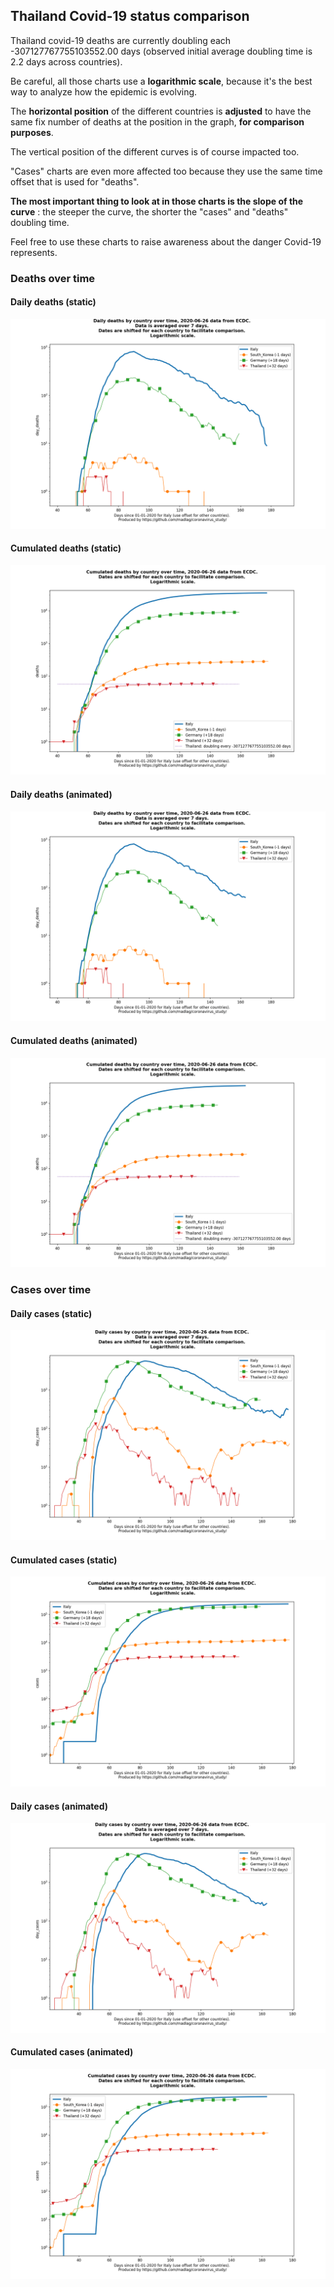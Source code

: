 ## Thailand Covid-19 status comparison 

Thailand covid-19 deaths are currently doubling each -307127767755103552.00 days (observed initial average doubling time is 2.2 days across countries).



Be careful, all those charts use a **logarithmic scale**, because it's the best way to analyze how the epidemic is evolving.
 
The **horizontal position** of the different countries is **adjusted** to have the same fix number of deaths at the position in the graph, **for comparison purposes**.

The vertical position of the different curves is of course impacted too.

"Cases" charts are even more affected too because they use the same time offset that is used for "deaths".

**The most important thing to look at in those charts is the slope of the curve** : the steeper the curve, the shorter the "cases" and "deaths" doubling time.

Feel free to use these charts to raise awareness about the danger Covid-19 represents. 


 
### Deaths over time
 
#### Daily deaths (static)
![Thailand covid-19 daily deaths static chart](https://raw.githubusercontent.com/madlag/coronavirus_study/master/notebooks/graphs/2020-06-26/countries/Thailand/2020-06-26_Thailand_day_deaths.png "Thailand covid-19 day_deaths static chart")   
 
#### Cumulated deaths (static)
![Thailand covid-19 cumulated deaths static chart](https://raw.githubusercontent.com/madlag/coronavirus_study/master/notebooks/graphs/2020-06-26/countries/Thailand/2020-06-26_Thailand_deaths.png "Thailand covid-19 deaths static chart")   
 
#### Daily deaths (animated)
![Thailand covid-19 daily deaths animated chart](https://raw.githubusercontent.com/madlag/coronavirus_study/master/notebooks/graphs/2020-06-26/countries/Thailand/2020-06-26_Thailand_day_deaths.gif "Thailand covid-19 day_deaths animated chart")   
 
#### Cumulated deaths (animated)
![Thailand covid-19 cumulated deaths animated chart](https://raw.githubusercontent.com/madlag/coronavirus_study/master/notebooks/graphs/2020-06-26/countries/Thailand/2020-06-26_Thailand_deaths.gif "Thailand covid-19 deaths animated chart")   

 
### Cases over time
 
#### Daily cases (static)
![Thailand covid-19 daily cases static chart](https://raw.githubusercontent.com/madlag/coronavirus_study/master/notebooks/graphs/2020-06-26/countries/Thailand/2020-06-26_Thailand_day_cases.png "Thailand covid-19 day_cases static chart")   
 
#### Cumulated cases (static)
![Thailand covid-19 cumulated cases static chart](https://raw.githubusercontent.com/madlag/coronavirus_study/master/notebooks/graphs/2020-06-26/countries/Thailand/2020-06-26_Thailand_cases.png "Thailand covid-19 cases static chart")   
 
#### Daily cases (animated)
![Thailand covid-19 daily cases animated chart](https://raw.githubusercontent.com/madlag/coronavirus_study/master/notebooks/graphs/2020-06-26/countries/Thailand/2020-06-26_Thailand_day_cases.gif "Thailand covid-19 day_cases animated chart")   
 
#### Cumulated cases (animated)
![Thailand covid-19 cumulated cases animated chart](https://raw.githubusercontent.com/madlag/coronavirus_study/master/notebooks/graphs/2020-06-26/countries/Thailand/2020-06-26_Thailand_cases.gif "Thailand covid-19 cases animated chart")   

